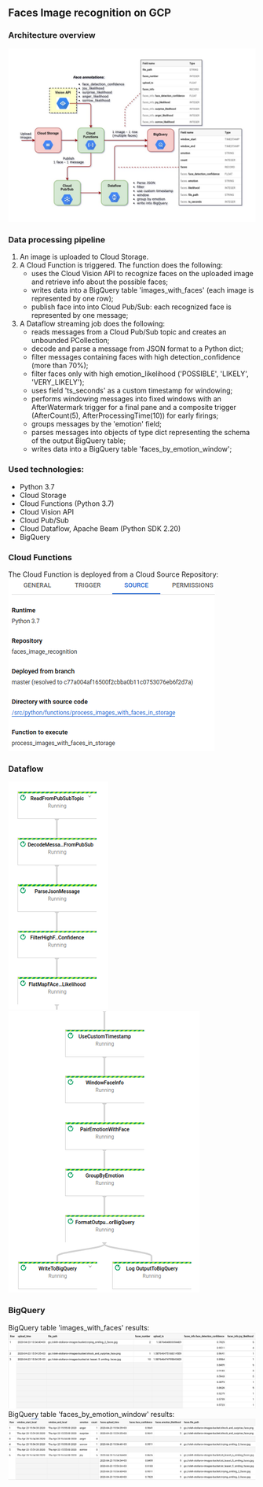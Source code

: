 ## Faces Image recognition on GCP
### Architecture overview
![alt text](readme_images/faceImageRecognitionOnGCPArchitecture.jpg)

### Data processing pipeline
1. An image is uploaded to Cloud Storage.
2. A Cloud Function is triggered. The function does the following:
    * uses the Cloud Vision API to recognize faces on the uploaded image
and retrieve info about the possible faces;
    * writes data into a BigQuery table 'images_with_faces' (each image is represented by one row);
    * publish face into into Cloud Pub/Sub: each recognized face is represented by one message;
3. A Dataflow streaming job does the following:
    * reads messages from a Cloud Pub/Sub topic and creates an unbounded PCollection;
    * decode and parse a message from JSON format to a Python dict;
    * filter messages containing faces with high detection_confidence (more than 70%);
    * filter faces only with high emotion_likelihood ('POSSIBLE', 'LIKELY', 'VERY_LIKELY');
    * uses field 'ts_seconds' as a custom timestamp for windowing;
    * performs windowing messages into fixed windows with an AfterWatermark trigger
    for a final pane and a composite trigger (AfterCount(5), AfterProcessingTime(10)) for early firings;
    * groups messages by the 'emotion' field;
    * parses messages into objects of type dict representing the schema of the output BigQuery table;
    * writes data into a BigQuery table 'faces_by_emotion_window';

### Used technologies:
* Python 3.7
* Cloud Storage
* Cloud Functions (Python 3.7)
* Cloud Vision API
* Cloud Pub/Sub
* Cloud Dataflow, Apache Beam (Python SDK 2.20)
* BigQuery

### Cloud Functions
The Cloud Function is deployed from a Cloud Source Repository:
![alt text](readme_images/function_deployment_repo.png)

### Dataflow
![alt text](readme_images/dataflow_job_graph_01.png) ![alt text](readme_images/dataflow_job_graph_02.png)

### BigQuery
BigQuery table 'images_with_faces' results:
![alt text](readme_images/images_with_faces_results.png)
BigQuery table 'faces_by_emotion_window' results:
![alt text](readme_images/faces_by_emotion_window_results.png)